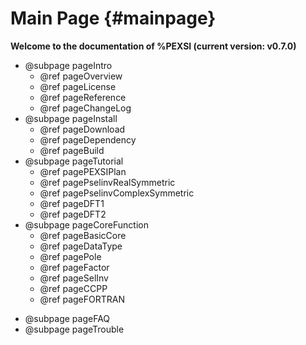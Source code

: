 Main Page           {#mainpage}
=========

**Welcome to the documentation of %PEXSI (current version: v0.7.0)**

- @subpage pageIntro
  - @ref pageOverview
  - @ref pageLicense
  - @ref pageReference
  - @ref pageChangeLog
- @subpage pageInstall
  - @ref pageDownload
  - @ref pageDependency
  - @ref pageBuild
- @subpage pageTutorial
  - @ref pagePEXSIPlan
  - @ref pagePselinvRealSymmetric
  - @ref pagePselinvComplexSymmetric
  - @ref pageDFT1
  - @ref pageDFT2
- @subpage pageCoreFunction
  - @ref pageBasicCore
  - @ref pageDataType
  - @ref pagePole
  - @ref pageFactor
  - @ref pageSelInv
  - @ref pageCCPP
  - @ref pageFORTRAN
<!--
- @subpage pageUtility
  - @ref pageDataIO
  - @ref pageConvert
- @subpage pageTODO
-->
- @subpage pageFAQ
- @subpage pageTrouble

